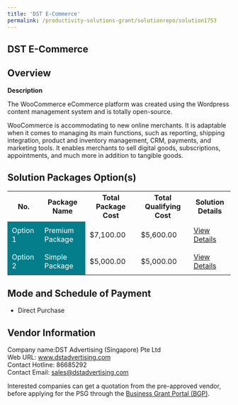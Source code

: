 ```yaml
---
title: 'DST E-Commerce'
permalink: /productivity-solutions-grant/solutionrepo/solution1753
---
```


## DST E-Commerce

## Overview

**Description**

The WooCommerce eCommerce platform was created using the Wordpress content management system and is totally open-source.

WooCommerce is accommodating to new online merchants. It is adaptable when it comes to managing its main functions, such as reporting, shipping integration, product and inventory management, CRM, payments, and marketing tools. It enables merchants to sell digital goods, subscriptions, appointments, and much more in addition to tangible goods.

## Solution Packages Option(s)

<table>
<tr>
<th><b>No.</b></th>
<th><b>Package Name</b></th>
<th><b>Total Package Cost</b></th>
<th><b>Total Qualifying Cost</b></th>
<th><b>Solution Details</b></th>
</tr>
<tr>
<td style='padding: 10px; background-color: #037E8A; color: #FFFFFF;'>Option 1</td>
<td style='padding: 10px; background-color: #037E8A; color: #FFFFFF;'>Premium Package</td>
<td style='padding: 10px;'>$7,100.00</td>
<td style='padding: 10px;'>$5,600.00</td>
<td style='padding: 10px;'><a href='/images/psg/DST_Advertising_DST_ECommerce_Desensitised_Annex3_Part1.pdf' target='_blank'>View Details</a></td>
</tr>
<tr>
<td style='padding: 10px; background-color: #037E8A; color: #FFFFFF;'>Option 2</td>
<td style='padding: 10px; background-color: #037E8A; color: #FFFFFF;'>Simple Package</td>
<td style='padding: 10px;'>$5,000.00</td>
<td style='padding: 10px;'>$5,000.00</td>
<td style='padding: 10px;'><a href='/images/psg/DST_Advertising_DST_ECommerce_Desensitised_Annex3_Part2.pdf' target='_blank'>View Details</a></td>
</tr>
</table>

## Mode and Schedule of Payment

 - Direct Purchase

## Vendor Information

 Company name:DST Advertising (Singapore) Pte Ltd<br>Web URL: www.dstadvertising.com <br>Contact Hotline: 86685292 <br>Contact Email: sales@dstadvertising.com

Interested companies can get a quotation from the pre-approved vendor, before applying for the PSG through the <a href='https://www.businessgrants.gov.sg/' target='_blank' rel='noopener'>Business Grant Portal (BGP)</a>.

<script src="/jquery/resize-tables.js"></script>
